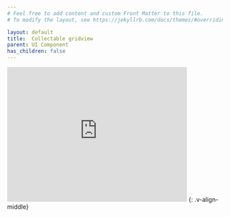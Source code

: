 ```yaml
---
# Feel free to add content and custom Front Matter to this file.
# To modify the layout, see https://jekyllrb.com/docs/themes/#overriding-theme-defaults

layout: default
title:  Collectable gridview
parent: UI Component
has_children: false
---
```


<iframe width="420" height="315" src="https://www.youtube.com/embed/gB0dJ6HGmRQ" frameborder="0" allowfullscreen></iframe>
{: .v-align-middle}